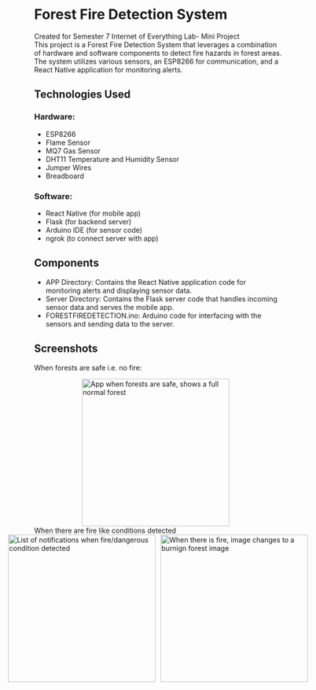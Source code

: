 # Forest Fire Detection System
Created for Semester 7 Internet of Everything Lab- Mini Project  
This project is a Forest Fire Detection System that leverages a combination of hardware and software components to detect fire hazards in forest areas. The system utilizes various sensors, an ESP8266 for communication, and a React Native application for monitoring alerts.

## Technologies Used
### Hardware:
- ESP8266
- Flame Sensor
- MQ7 Gas Sensor
- DHT11 Temperature and Humidity Sensor
- Jumper Wires
- Breadboard
### Software:
- React Native (for mobile app)
- Flask (for backend server)
- Arduino IDE (for sensor code)
- ngrok (to connect server with app)

## Components
- APP Directory: Contains the React Native application code for monitoring alerts and displaying sensor data.
- Server Directory: Contains the Flask server code that handles incoming sensor data and serves the mobile app.
- FORESTFIREDETECTION.ino: Arduino code for interfacing with the sensors and sending data to the server.

## Screenshots
When forests are safe i.e. no fire:
<div style="display: flex; justify-content: center;">
<img src="https://github.com/user-attachments/assets/e91a9e36-5914-432c-965d-0669e9504975" alt="App when forests are safe, shows a full normal forest" width="300" style="margin-right: 10px;"/>
</div>
When there are fire like conditions detected
<div style="display: flex; justify-content: center;">

<img src="https://github.com/user-attachments/assets/d0a91eec-6953-4df1-a66c-c65656002905" alt="List of notifications when fire/dangerous condition detected" width="300" style="margin-right: 10px;"/>
<img src="https://github.com/user-attachments/assets/0093cd28-7f66-45a6-8187-7112bc76f427" alt="When there is fire, image changes to a burnign forest image" width="300"/>

</div>

